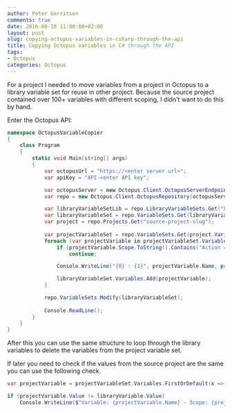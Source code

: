 ```yaml
---
author: Peter Gerritsen
comments: true
date: 2016-08-18 11:00:00+02:00
layout: post
slug: copying-octopus-variables-in-csharp-through-the-api
title: Copying Octopus variables in C# through the API
tags:
- Octopus
categories: Octopus
---
```


For a project I needed to move variables from a project in Octopus to a library variable set for reuse in other project. 
Because the source project contained over 100+ variables with different scoping, I didn't want to do this by hand.

Enter the Octopus API:

```csharp
namespace OctopusVariableCopier
{
    class Program
    {
        static void Main(string[] args)
        {
            var octopusUrl = "https://<enter server url>";
            var apiKey = "API-<enter API key";

            var octopusServer = new Octopus.Client.OctopusServerEndpoint(octopusUrl, apiKey);
            var repo = new Octopus.Client.OctopusRepository(octopusServer);

            var libraryVariableSetLib = repo.LibraryVariableSets.Get("LibraryVariableSets-61");
            var libraryVariableSet = repo.VariableSets.Get(libraryVariableSetLib.VariableSetId);
            var project = repo.Projects.Get("source-project-slug");
            
            var projectVariableSet = repo.VariableSets.Get(project.VariableSetId);
            foreach (var projectVariable in projectVariableSet.Variables) {
                if (projectVariable.Scope.ToString().Contains("Action =")) // skip step scoped variables 
                    continue;

                Console.WriteLine("{0} : {1}", projectVariable.Name, projectVariable.Value);

                libraryVariableSet.Variables.Add(projectVariable);                
            }

            repo.VariableSets.Modify(libraryVariableSet);   
            
            Console.ReadLine();
        }
    }
}
```

After this you can use the same structure to loop through the library variables to delete the variables from the project variable set. 

If later you need to check if the values from the source project are the same you can use the following check.

```csharp
var projectVariable = projectVariableSet.Variables.FirstOrDefault(x => x.Name == libraryVariable.Name && x.Scope.ToString() == libraryVariable.Scope.ToString());

if (projectVariable.Value != libraryVariable.Value)
	Console.WriteLine($"Variable: {projectVariable.Name} - Scope: {projectVariable.Scope} - Project value: {projectVariable.Value} - Library value: {libraryVariable.Value}"); 
```
